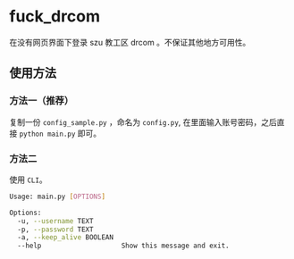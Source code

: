 # fuck_drcom

在没有网页界面下登录 szu 教工区 drcom 。不保证其他地方可用性。

## 使用方法

### 方法一（推荐）

复制一份 `config_sample.py` ，命名为 `config.py`, 在里面输入账号密码，之后直接 `python main.py` 即可。

### 方法二

使用 `CLI`。

```bash
Usage: main.py [OPTIONS]

Options:
  -u, --username TEXT
  -p, --password TEXT
  -a, --keep_alive BOOLEAN
  --help                    Show this message and exit.
```
